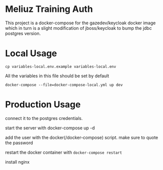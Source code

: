 # Meliuz Training Auth

This project is a docker-compose for the gazedev/keycloak docker image which in
turn is a slight modification of jboss/keycloak to bump the jdbc postgres version.

# Local Usage

`cp variables-local.env.example variables-local.env`

All the variables in this file should be set by default

`docker-compose --file=docker-compose-local.yml up dev`

# Production Usage

connect it to the postgres credentials.

start the server with docker-compose up -d

add the user with the docker(/docker-compose) script. make sure to quote the password

restart the docker container with `docker-compose restart`

install nginx
